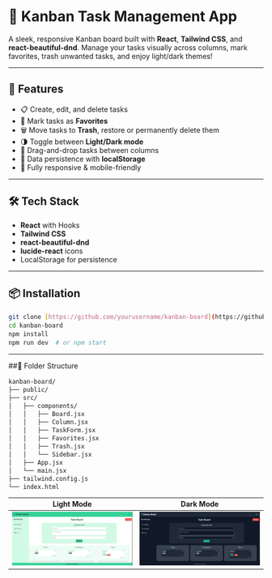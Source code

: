# 🧠 Kanban Task Management App

A sleek, responsive Kanban board built with **React**, **Tailwind CSS**, and **react-beautiful-dnd**. Manage your tasks visually across columns, mark favorites, trash unwanted tasks, and enjoy light/dark themes!

---

## 🚀 Features

- 📋 Create, edit, and delete tasks
- 📌 Mark tasks as **Favorites**
- 🗑️ Move tasks to **Trash**, restore or permanently delete them
- 🌗 Toggle between **Light/Dark mode**
- 🔀 Drag-and-drop tasks between columns
- 💾 Data persistence with **localStorage**
- 📱 Fully responsive & mobile-friendly

---

## 🛠️ Tech Stack

- **React** with Hooks
- **Tailwind CSS**
- **react-beautiful-dnd**
- **lucide-react** icons
- LocalStorage for persistence

---

## 📦 Installation

```bash
git clone [https://github.com/yourusername/kanban-board](https://github.com/loganathanramsaran/Kanban_Board_APK).git
cd kanban-board
npm install
npm run dev  # or npm start
```
---
##📁 Folder Structure
```
kanban-board/
├── public/
├── src/
│   ├── components/
│   │   ├── Board.jsx
│   │   ├── Column.jsx
│   │   ├── TaskForm.jsx
│   │   ├── Favorites.jsx
│   │   ├── Trash.jsx
│   │   └── Sidebar.jsx
│   ├── App.jsx
│   └── main.jsx
├── tailwind.config.js
└── index.html
```
| Light Mode                             | Dark Mode                            |
| -------------------------------------- | ------------------------------------ |
| ![light-mode](./screenshots/light.png) | ![dark-mode](./screenshots/dark.png) |
